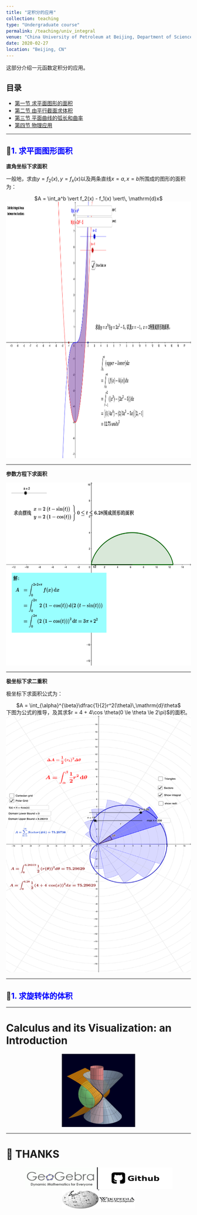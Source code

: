 ```yaml
---
title: "定积分的应用"
collection: teaching
type: "Undergraduate course"
permalink: /teaching/univ_integral
venue: "China University of Petroleum at Beijing, Department of Science"
date: 2020-02-27
location: "Beijing, CN"
---
```


这部分介绍一元函数定积分的应用。

## 目录

+ [第一节 求平面图形的面积](#cotes1)
+ [第二节 由平行截面求体积](#cotes2)
+ [第三节 平面曲线的弧长和曲率](#cotes3)
+ [第四节 物理应用](#cotes4)


---

<a name="cotes1"></a>
## 📌**<span style="color:blue">1. 求平面图形面积</span>**

**直角坐标下求面积**

一般地，求由$y = f_2(x), y = f_x(x)$以及两条直线$x = a, x = b$所围成的图形的面积为：

<center>
  $A = \int_a^b \vert f_2(x) - f_1(x) \vert\, \mathrm{d}x$
</center>


<center>
  <a href="https://www.geogebra.org/classic/ck2yr2ws">
  <img src="./imags/integral1d/Integral_area_between_functions.png"  width="600" height="700" />
  </a>
</center>

---

**参数方程下求面积**

<center>
  <a href="https://www.geogebra.org/classic/pf6sg96c">
  <img src="./imags/integral1d/para_curve_area.png"  width="600" height="500" />
  </a>
</center>

---

**极坐标下求二重积**

极坐标下求面积公式为：
<center>
  $A = \int_{\alpha}^{\beta}\dfrac{1}{2}r^2(\theta)\,\mathrm{d}\theta$
</center>
下图为公式的推导，及其求$r = 4 + 4\cos \theta(0 \le \theta \le 2\pi)$的面积。

<center>
  <a href="https://www.geogebra.org/geometry/p3efte9c">
  <img src="./imags/integral1d/polar_area.png"  width="600" height="700" />
  </a>
</center>
  
---

<a name="cotes2"></a>
## 📌**<span style="color:blue">1. 求旋转体的体积</span>**


---

# Calculus and its Visualization: an Introduction

<center>
<a href="https://www.geogebra.org/material/edit/id/yxadpqun#bookcontent">
   <img src="./imags/surface.png" width="200" height="200"/>
</a>
</center>


---

# 👏 THANKS

<center>

<a href="https://www.geogebra.org">
   <img src="./imags/geogebra.png" width="200" height="60"/>
</a>

<a href="https://www.geogebra.org">
   <img src="./imags/github.png" width="200" height="60"/>
</a>

<a href="https://www.wikipedia.org/">
   <img src="./imags/wiki.png" width="200" height="50"/>
</a>
</center>
